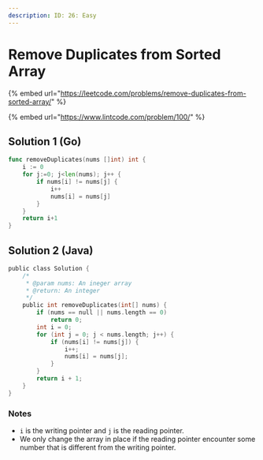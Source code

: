 ```yaml
---
description: ID: 26: Easy
---
```

# Remove Duplicates from Sorted Array

{% embed url="https://leetcode.com/problems/remove-duplicates-from-sorted-array/" %}

{% embed url="https://www.lintcode.com/problem/100/" %}

## Solution 1 (Go)

```go
func removeDuplicates(nums []int) int {
    i := 0
    for j:=0; j<len(nums); j++ {
        if nums[i] != nums[j] {
            i++
            nums[i] = nums[j]
        }
    }
    return i+1
}
```

## Solution 2 (Java)

```go
public class Solution {
    /*
     * @param nums: An ineger array
     * @return: An integer
     */
    public int removeDuplicates(int[] nums) {
        if (nums == null || nums.length == 0)
            return 0;
        int i = 0;
        for (int j = 0; j < nums.length; j++) {
            if (nums[i] != nums[j]) {
                i++;
                nums[i] = nums[j];
            }
        }
        return i + 1;
    }
}
```

### Notes

* `i` is the writing pointer and `j` is the reading pointer.
* We only change the array in place if the reading pointer encounter some number that is different from the writing pointer.
